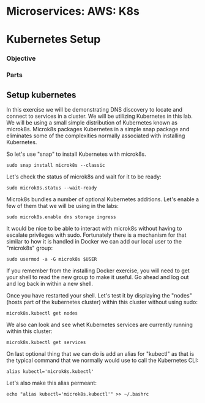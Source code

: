 # Microservices: AWS: K8s
# Kubernetes Setup

### Objective



### Parts




## Setup kubernetes

In this exercise we will be demonstrating DNS discovery to locate and connect to services in a cluster.  We will be utilizing Kubernetes in this lab.  We will be using a small simple distribution of Kubernetes known as microk8s.  Microk8s packages Kubernetes in a simple snap package and eliminates some of the complexities normally associated with installing Kubernetes.

So let's use "snap" to install Kubernetes with microk8s.

~~~shell
sudo snap install microk8s --classic
~~~

Let's check the status of microk8s and wait for it to be ready:

~~~shell
sudo microk8s.status --wait-ready
~~~

Microk8s bundles a number of optional Kubernetes additions.  Let's enable a few of them that we will be using in the labs:

~~~shell
sudo microk8s.enable dns storage ingress
~~~

It would be nice to be able to interact with microk8s without having to escalate privileges with sudo.  Fortunately there is a mechanism for that similar to how it is handled in Docker we can add our local user to the "microk8s" group:

~~~shell
sudo usermod -a -G microk8s $USER
~~~

If you remember from the installing Docker exercise, you will need to get your shell to read the new group to make it useful.  Go ahead and log out and log back in within a new shell.

Once you have restarted your shell.  Let's test it by displaying the "nodes" (hosts part of the kubernetes cluster) within this cluster without using sudo:

~~~shell
microk8s.kubectl get nodes
~~~

We also can look and see whet Kubernetes services are currently running within this cluster:

~~~shell
microk8s.kubectl get services
~~~

On last optional thing that we can do is add an alias for "kubectl" as that is the typical command that we normally would use to call the Kubernetes CLI:

~~~shell
alias kubectl='microk8s.kubectl'
~~~

Let's also make this alias permeant:

~~~shell
echo "alias kubectl='microk8s.kubectl'" >> ~/.bashrc
~~~
